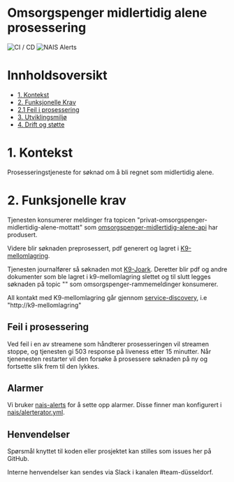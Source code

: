 # Omsorgspenger midlertidig alene prosessering

![CI / CD](https://github.com/navikt/omsorgspenger-midlertidig-alene-prosessering/workflows/CI%20/%20CD/badge.svg)
![NAIS Alerts](https://github.com/navikt/omsorgspenger-midlertidig-alene-prosessering/workflows/Alerts/badge.svg)

# Innholdsoversikt
* [1. Kontekst](#1-kontekst)
* [2. Funksjonelle Krav](#2-funksjonelle-krav)
* [2.1 Feil i prosessering](#feil-i-prosessering)
* [3. Utviklingsmiljø](#10-utviklingsmilj)
* [4. Drift og støtte](#11-drift-og-sttte)

# 1. Kontekst
Prosesseringstjeneste for søknad om å bli regnet som midlertidig alene.

# 2. Funksjonelle krav
Tjenesten konsumerer meldinger fra topicen "privat-omsorgspenger-midlertidig-alene-mottatt" som 
[omsorgspenger-midlertidig-alene-api](https://github.com/navikt/omsorgspenger-midlertidig-alene-api) har produsert. 

Videre blir søknaden preprosessert, pdf generert og lagret i [K9-mellomlagring](https://github.com/navikt/k9-mellomlagring). 

Tjenesten journalfører så søknaden mot [K9-Joark](https://github.com/navikt/k9-joark). Deretter blir pdf og andre dokumenter som ble lagret 
i k9-mellomlagring slettet og til slutt legges søknaden på topic "" som omsorgspenger-rammemeldinger konsumerer.

All kontakt med K9-mellomlagring går gjennom [service-discovery](https://doc.nais.io/clusters/team-namespaces#service-discovery-in-kubernetes), i.e "http://k9-mellomlagring"

## Feil i prosessering
Ved feil i en av streamene som håndterer prosesseringen vil streamen stoppe, og tjenesten gi 503 response på liveness etter 15 minutter.
Når tjenenesten restarter vil den forsøke å prosessere søknaden på ny og fortsette slik frem til den lykkes.

## Alarmer
Vi bruker [nais-alerts](https://doc.nais.io/observability/alerts) for å sette opp alarmer. Disse finner man konfigurert i [nais/alerterator.yml](nais/alerterator.yml).

## Henvendelser
Spørsmål knyttet til koden eller prosjektet kan stilles som issues her på GitHub.

Interne henvendelser kan sendes via Slack i kanalen #team-düsseldorf.
